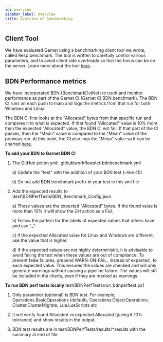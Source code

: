 ```yaml
---
id: overview
sidebar_label: Overview
title: Overview of Benchmarking
---
```


## Client Tool

We have evaluated Garnet using a benchmarking client tool we wrote, called Resp.benchmark. The tool is written to carefully control
various parameters, and to avoid client side overheads so that the focus can be on the server. Learn more about the tool [here](resp-bench).

## BDN Performance metrics

We have incorporated BDN ([BenchmarkDotNet](https://benchmarkdotnet.org/)) to track and monitor performance as part of the Garnet CI (Garnet CI BDN.benchmark). The BDN CI runs on each push to main and logs the metrics from that run for both Windows and Linux. 

The BDN CI first looks at the "Allocated" bytes from that specific run and compares it to what is expected. If that found "Allocated" value is 10% more than the expected "Allocated" value, the BDN CI will fail. If that part of the CI passes, then the "Mean" value is compared to the "Mean" value of the previous run. At this point, the CI also logs the "Mean" value so it can be charted [here](https://microsoft.github.io/garnet/charts/).

**To add your BDN to Garnet BDN CI**
1) The GitHub action yml: \.github\workflows\ci-bdnbenchmark.yml

    a) Update the "test" with the addition of your BDN test (~line 45)
    
    b) Do not add BDN.benchmark prefix in your test in this yml file
    
2) Add the expected results to \test\BDNPerfTests\BDN_Benchmark_Config.json

    a) These values are the expected "Allocated" bytes. If the found value is more than 10% it will show the GH action as a Fail.
    
    b) Follow the pattern for the labels of expected values that others have and use "_".
    
    c) If the expected Allocated value for Linux and Windows are different, use the value that is higher.

    d) If the expected values are not highly deterministic, it is advisable to avoid failing the test when these values are out of compliance. To prevent false failures, prepend WARN-ON-FAIL_ instead of expected_ to each expected value. This ensures the values are checked and will only generate warnings without causing a pipeline failure. The values will still be included in the charts, even if they are marked as warnings.
 
**To run BDN perf tests locally**
test/BDNPerfTests/run_bdnperftest.ps1 

1) Only parameter (optional) is BDN test. For example, Operations.BasicOperations (default), Operations.ObjectOperations, Cluster.ClusterMigrate, Lua.LuaScripts etc
     
2) It will verify found Allocated vs expected Allocated (giving it 10% tolerance) and show results in the output.
     
3) BDN test results are in test/BDNPerfTests/results/*.results with the summary at end of file.
